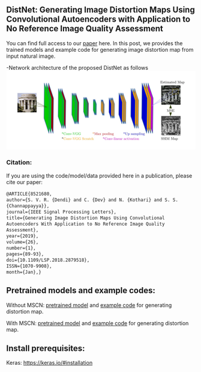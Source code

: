 ## DistNet: Generating Image Distortion Maps Using Convolutional Autoencoders with Application to No Reference Image Quality Assessment
You can find full access to our [paper](https://ieeexplore.ieee.org/abstract/document/8521680) here. In this post, we provides the trained models and example code for generating image distortion map from input natural image.

-Network architecture of the proposed DistNet as follows 
 <img alt="portfolio_view" src="https://github.com/lfovia/distnet/blob/master/models/network.jpg">

### Citation: 
If you are using the code/model/data provided here in a publication, please cite our paper:
    
    @ARTICLE{8521680,
    author={S. V. R. {Dendi} and C. {Dev} and N. {Kothari} and S. S. {Channappayya}},
    journal={IEEE Signal Processing Letters},
    title={Generating Image Distortion Maps Using Convolutional Autoencoders With Application to No Reference Image Quality Assessment},
    year={2019},
    volume={26},
    number={1},
    pages={89-93},
    doi={10.1109/LSP.2018.2879518},
    ISSN={1070-9908},
    month={Jan},}


## Pretrained models and example codes: 
Without MSCN: [pretrained model](https://github.com/lfovia/distnet/blob/master/models/model.h5) and [example code](https://github.com/lfovia/distnet/blob/master/examples/generate_dist_map.ipynb) for generating distortion map.

With MSCN: [pretrained model](https://github.com/lfovia/distnet/blob/master/models/model_mscn.h5) and [example code](https://github.com/lfovia/distnet/blob/master/examples/generate_dist_map_mscn.ipynb) for generating distortion map.


## Install prerequisites: 
Keras: https://keras.io/#installation


